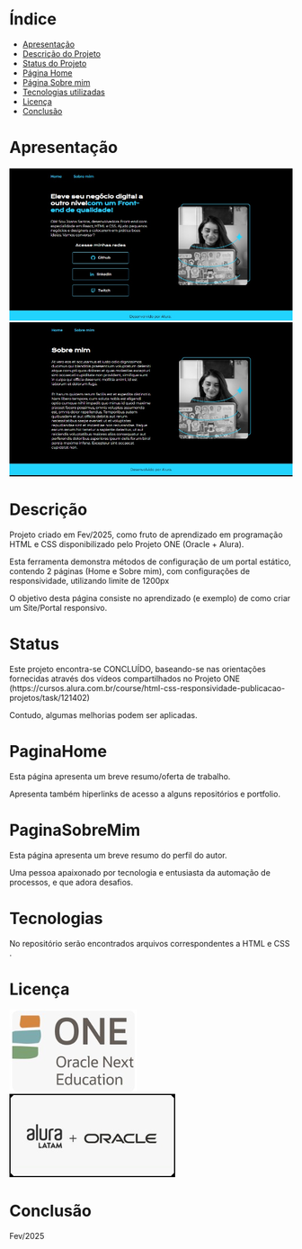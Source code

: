 # Índice 

* [Apresentação](#Apresentação)
* [Descrição do Projeto](#Descrição)
* [Status do Projeto](#Status)
* [Página Home](#PaginaHome)
* [Página Sobre mim](#PaginaSobreMim)
* [Tecnologias utilizadas](#Tecnologias)
* [Licença](#Licença)
* [Conclusão](#Conclusão)


# Apresentação
![Imagem_Home](assets/imgHome.jpg)
![Imagem_Sobre_mim](assets/imgSobreMim.jpg)

# Descrição
<p>Projeto criado em Fev/2025, como fruto de aprendizado em programação HTML e CSS disponibilizado pelo Projeto ONE (Oracle + Alura).</p>
<p>Esta ferramenta demonstra métodos de configuração de um portal estático, contendo 2 páginas (Home e Sobre mim), com configurações de responsividade, utilizando limite de 1200px</p>
<p></p>
<p>O objetivo desta página consiste no aprendizado (e exemplo) de como criar um Site/Portal responsivo.</p>

# Status
<p>Este projeto encontra-se CONCLUÍDO, baseando-se nas orientações fornecidas através dos vídeos compartilhados no Projeto ONE (https://cursos.alura.com.br/course/html-css-responsividade-publicacao-projetos/task/121402)</p>
<p>Contudo, algumas melhorias podem ser aplicadas.</p>

# PaginaHome
<p></p>
<p>Esta página apresenta um breve resumo/oferta de trabalho.</p>
<p>Apresenta também hiperlinks de acesso a alguns repositórios e portfolio.</p>
<p></p>

# PaginaSobreMim
<p>Esta página apresenta um breve resumo do perfil do autor.</p>
<p>Uma pessoa apaixonado por tecnologia e entusiasta da automação de processos, e que adora desafios.</p>

# Tecnologias
<p>No repositório serão encontrados arquivos correspondentes a HTML e CSS .</p>

# Licença
![Licença 2](assets/one.jpg)
![Licença 1](assets/AluraOracle.jpg)

# Conclusão
<p>Fev/2025</p> 
